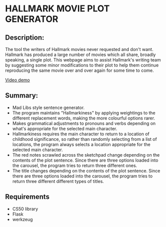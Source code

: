 # HALLMARK MOVIE PLOT GENERATOR
## Description:
The tool the writers of Hallmark movies never requested and don't want. Hallmark has produced a large number of movies which all share, broadly speaking, a single plot. This webpage aims to assist Hallmark's writing team by suggesting some minor modifications to their plot to help them continue reproducing the same movie over and over again for some time to come.

[Video demo](https://youtu.be/QcSA3JHbgBw)

## Summary:
* Mad Libs style sentence generator.
* The program maintains "Hallmarkiness" by applying weightings to the different replacement words, making the more colourful options rarer.
* Makes grammatical adjustments to pronouns and verbs depending on what's appropriate for the selected main character.
* Hallmarkiness requires the main character to return to a location of childhood significance, so rather than randomly selecting from a list of locations, the program always selects a location appropriate for the selected main character.
* The red notes scrawled across the sketchpad change depending on the contents of the plot sentence. Since there are three options loaded into the carousel, the program tries to return three different ones.
* The title changes depending on the contents of the plot sentence. Since there are three options loaded into the carousel, the program tries to return three different different types of titles.

## Requirements
* CS50 library
* Flask
* werkzeug